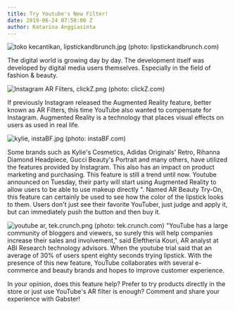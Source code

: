 ```yaml
---
title: Try Youtube's New Filter!
date: 2019-06-24 07:58:00 Z
author: Katarina Anggiasinta
---
```


![toko kecantikan, lipstickandbrunch.jpg](/uploads/toko%20kecantikan,%20lipstickandbrunch.jpg) (photo: lipstickandbrunch.com)

The digital world is growing day by day. The development itself was developed by digital media users themselves. Especially in the field of fashion & beauty.

![Instagram AR Filters, clickZ.png](/uploads/Instagram%20AR%20Filters,%20clickZ.png)
(photo: clickZ.com)

If previously Instagram released the Augmented Reality feature, better known as AR Filters, this time YouTube also wanted to compensate for Instagram. Augmented Reality is a technology that places visual effects on users as used in real life.

![kylie, instaBF.jpg](/uploads/kylie,%20instaBF.jpg) (photo: instaBF.com)

Some brands such as Kylie's Cosmetics, Adidas Originals' Retro, Rihanna Diamond Headpiece, Gucci Beauty's Portrait and many others, have utilized the features provided by Instagram. This also has an impact on product marketing and purchasing. This feature is still a trend until now. Youtube announced on Tuesday, their party will start using Augmented Reality to allow users to be able to use makeup directly ". Named AR Beauty Try-On, this feature can certainly be used to see how the color of the lipstick looks to them. Users don't just see their favorite YouTuber, just judge and apply it, but can immediately push the button and then buy it.

![youtube ar, tek.crunch.png](/uploads/youtube%20ar,%20tek.crunch.png) (photo: tek.crunch.com)
"YouTube has a large community of bloggers and viewers, so surely this will help companies increase their sales and involvement," said Eleftheria Kouri, AR analyst at ABI Research technology advisors. When the youtube trial said that an average of 30% of users spent eighty seconds trying lipstick. With the presence of this new feature, YouTube collaborates with several e-commerce and beauty brands and hopes to improve customer experience.

In your opinion, does this feature help? Prefer to try products directly in the store or just use YouTube's AR filter is enough? Comment and share your experience with Gabster!
